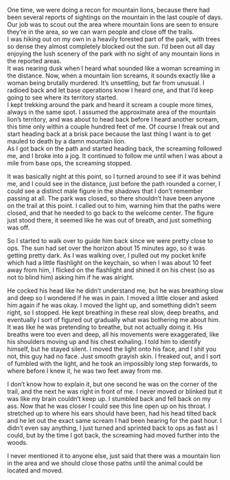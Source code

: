 One time, we were doing a recon for mountain lions, because there had been several reports of sightings on the mountain in the last couple of days. Our job was to scout out the area where mountain lions are seen to ensure they’re in the area, so we can warn people and close off the trails.  
 I was hiking out on my own in a heavily forested part of the park, with trees so dense they almost completely blocked out the sun. I’d been out all day enjoying the lush scenery of the park with no sight of any mountain lions in the reported areas.   
It was nearing dusk when I heard what sounded like a woman screaming in the distance. Now, when a mountain lion screams, it sounds exactly like a woman being brutally murdered. It’s unsettling, but far from unusual. I radioed back and let base operations know I heard one, and that I’d keep going to see where its territory started.  
 I kept trekking around the park and heard it scream a couple more times, always in the same spot. I assumed the approximate area of the mountain lion’s territory, and was about to head back before I heard another scream, this time only within a couple hundred feet of me. Of course I freak out and start heading back at a brisk pace because the last thing I want is to get mauled to death by a damn mountain lion.   
As I got back on the path and started heading back, the screaming followed me, and I broke into a jog. It continued to follow me until when I was about a mile from base ops, the screaming stopped. 

It was basically night at this point, so I turned around to see if it was behind me, and I could see in the distance, just before the path rounded a corner, I could see a distinct male figure in the shadows that I don’t remember passing at all. The park was closed, so there shouldn’t have been anyone on the trail at this point. I called out to him, warning him that the paths were closed, and that he needed to go back to the welcome center. The figure just stood there, it seemed like he was out of breath, and just something was off. 

So I started to walk over to guide him back since we were pretty close to ops. The sun had set over the horizon about 15 minutes ago, so it was getting pretty dark. As I was walking over, I pulled out my pocket knife which had a little flashlight on the keychain, so when I was about 10 feet away from him, I flicked on the flashlight and shined it on his chest (so as not to blind him) asking him if he was alright. 

He cocked his head like he didn’t understand me, but he was breathing slow and deep so I wondered if he was in pain. I moved a little closer and asked him again if he was okay. I moved the light up, and something didn’t seem right, so I stopped. He kept breathing in these real slow, deep breaths, and eventually I sort of figured out gradually what was bothering me about him. It was like he was pretending to breathe, but not actually doing it. His breaths were too even and deep, all his movements were exaggerated, like his shoulders moving up and his chest exhaling. I told him to identify himself, but he stayed silent. I moved the light onto his face, and I shit you not, this guy had no face. Just smooth grayish skin. I freaked out, and I sort of fumbled with the light, and he took an impossibly long step forwards, to where before I knew it, he was two feet away from me. 

I don’t know how to explain it, but one second he was on the corner of the trail, and the next he was right in front of me. I never moved or blinked but it was like my brain couldn’t keep up. I stumbled back and fell back on my ass. Now that he was closer I could see this line open up on his throat. I stretched up to where his ears should have been, had his head tilted back and he let out the exact same scream I had been hearing for the past hour. I didn’t even say anything, I just turned and sprinted back to ops as fast as I could, but by the time I got back, the screaming had moved further into the woods. 

I never mentioned it to anyone else, just said that there was a mountain lion in the area and we should close those paths until the animal could be located and moved.